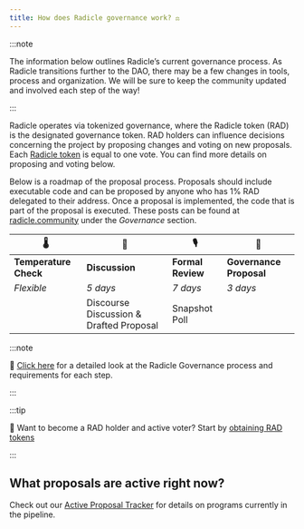 ```yaml
---
title: How does Radicle governance work? ⚖️
---
```


:::note

The information below outlines Radicle’s current governance process. As Radicle transitions further to the DAO, there may be a few changes in tools, process and organization. We will be sure to keep the community updated and involved each step of the way!

:::

Radicle operates via tokenized governance, where the Radicle token (RAD) is the designated governance token. RAD holders can influence decisions concerning the project by proposing changes and voting on new proposals. Each [Radicle token](https://radicle.xyz/blog/introducing-rad.html) is equal to one vote. You can find more details on proposing and voting below. 

Below is a roadmap of the proposal process. Proposals should include executable code and can be proposed by anyone who has 1% RAD delegated to their address. Once a proposal is implemented, the code that is part of the proposal is executed. These posts can be found at [radicle.community](http://radicle.community) under the *Governance* section.

| 🌡                     | 🍿                                       | 🎙                 | 🚀                       |
|-----------------------|-----------------------------------------|-------------------|-------------------------|
| **Temperature Check** | **Discussion**                          | **Formal Review** | **Governance Proposal** |
| *Flexible*            | *5 days*                                | *7 days*          | *3 days*                |
|                       | Discourse Discussion & Drafted Proposal | Snapshot Poll     |                         |

:::note

🔎 [Click here](https://radicle.community/t/readme-radicle-governance-process/526) for a detailed look at the Radicle Governance process and requirements for each step.

:::

:::tip

🔎 Want to become a RAD holder and active voter? Start by [obtaining RAD tokens](/governance/obtain-rad)

:::

## What proposals are active right now?

Check out our [Active Proposal Tracker](https://forest-text-046.notion.site/dbc74d3069cb4b4dbe937396fffed226?v=a9bc2f48859f407884381d4ba6a4186f) for details on programs currently in the pipeline.

